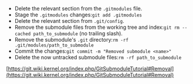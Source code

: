 * Delete the relevant section from the `.gitmodules` file.
* Stage the `.gitmodules` changes:`git add .gitmodules`
* Delete the relevant section from `.git/config`.
* Remove the submodule files from the working tree and index:`git rm --cached path_to_submodule` (no trailing slash).
* Remove the submodule's `.git` directory:`rm -rf .git/modules/path_to_submodule`
* Commit the changes:`git commit -m "Removed submodule <name>"`
* Delete the now untracked submodule files:`rm -rf path_to_submodule`

[](https://git.wiki.kernel.org/index.php/GitSubmoduleTutorial#Removal)[https://git.wiki.kernel.org/index.php/GitSubmoduleTutorial#Removal](https://git.wiki.kernel.org/index.php/GitSubmoduleTutorial#Removal)